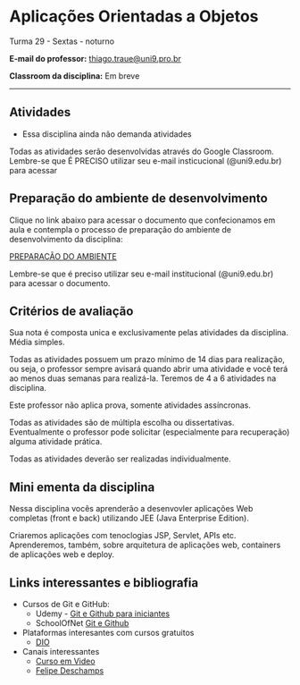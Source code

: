 # Aplicações Orientadas a Objetos

Turma 29 - Sextas - noturno

**E-mail do professor:** thiago.traue@uni9.pro.br

**Classroom da disciplina:** Em breve

---

## Atividades

- Essa disciplina ainda não demanda atividades

Todas as atividades serão desenvolvidas através do Google Classroom. Lembre-se que É PRECISO utilizar seu e-mail insticucional (@uni9.edu.br) para acessar

## Preparação do ambiente de desenvolvimento

Clique no link abaixo para acessar o documento que confecionamos em aula e contempla o processo de preparação do ambiente de desenvolvimento da disciplina:

[PREPARAÇÃO DO AMBIENTE](https://docs.google.com/document/d/1H0YHy7HAcrApTEqdVagDEqbouThAHmFQZqlt7rRxPiE/edit?usp=sharing)

Lembre-se que é preciso utilizar seu e-mail institucional (@uni9.edu.br) para acessar o documento.

## Critérios de avaliação

Sua nota é composta unica e exclusivamente pelas atividades da disciplina. Média simples.

Todas as atividades possuem um prazo mínimo de 14 dias para realização, ou seja, o professor sempre avisará quando abrir uma atividade e você terá ao menos duas semanas para realizá-la. Teremos de 4 a 6 atividades na disciplina.

Este professor não aplica prova, somente atividades assíncronas.

Todas as atividades são de múltipla escolha ou dissertativas. Eventualmente o professor pode solicitar (especialmente para recuperação) alguma atividade prática.

Todas as atividades deverão ser realizadas individualmente.

## Mini ementa da disciplina

Nessa disciplina vocês aprenderão a desenvovler aplicações Web completas (front e back) utilizando JEE (Java Enterprise Edition).

Criaremos aplicações com tenoclogias JSP, Servlet, APIs etc. Aprenderemos, também, sobre arquitetura de aplicações web, containers de aplicações web e deploy.

## Links interessantes e bibliografia

- Cursos de Git e GitHub:
  - Udemy - [Git e Github para iniciantes](https://www.udemy.com/course/git-e-github-para-iniciantes/)
  - SchoolOfNet [Git e Github](https://www.schoolofnet.com/curso/git/controle-de-versao/git-e-github/)
- Plataformas interesantes com cursos gratuitos
  - [DIO](https://www.dio.me/)
- Canais interessantes
  - [Curso em Video](https://www.youtube.com/c/CursoemV%C3%ADdeo)
  - [Felipe Deschamps](https://www.youtube.com/c/FilipeDeschamps)
